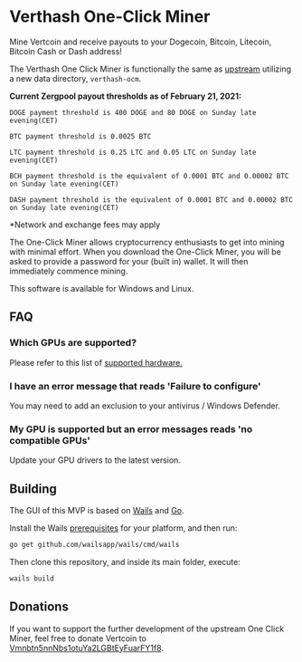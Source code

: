 # Verthash One-Click Miner

Mine Vertcoin and receive payouts to your Dogecoin, Bitcoin, Litecoin, Bitcoin Cash or Dash address!

The Verthash One Click Miner is functionally the same as [upstream](https://github.com/vertcoin-project/one-click-miner-vnext) utilizing a new data directory, `verthash-ocm`.

**Current Zergpool payout thresholds as of February 21, 2021:**

`DOGE payment threshold is 400 DOGE and 80 DOGE on Sunday late evening(CET)`

`BTC payment threshold is 0.0025 BTC `

`LTC payment threshold is 0.25 LTC and 0.05 LTC on Sunday late evening(CET)`

`BCH payment threshold is the equivalent of 0.0001 BTC and 0.00002 BTC on Sunday late evening(CET)`

`DASH payment threshold is the equivalent of 0.0001 BTC and 0.00002 BTC on Sunday late evening(CET)`

*Network and exchange fees may apply

The One-Click Miner allows cryptocurrency enthusiasts to get into mining with minimal effort. When you download the One-Click Miner, you will be asked to provide a password for your (built in) wallet. It will then immediately commence mining.

This software is available for Windows and Linux.

## FAQ

### Which GPUs are supported?

Please refer to this list of [supported hardware.](https://github.com/CryptoGraphics/VerthashMiner#supported-hardware)

### I have an error message that reads 'Failure to configure'

You may need to add an exclusion to your antivirus / Windows Defender.

### My GPU is supported but an error messages reads 'no compatible GPUs'

Update your GPU drivers to the latest version.


## Building

The GUI of this MVP is based on [Wails](https://wails.app) and [Go](https://golang.org/).

Install the Wails [prerequisites](https://wails.app/home.html#prerequisites) for your platform, and then run:

```bash
go get github.com/wailsapp/wails/cmd/wails
```

Then clone this repository, and inside its main folder, execute:

```bash
wails build
```

## Donations

If you want to support the further development of the upstream One Click Miner, feel free to donate Vertcoin to [Vmnbtn5nnNbs1otuYa2LGBtEyFuarFY1f8](https://insight.vertcoin.org/address/Vmnbtn5nnNbs1otuYa2LGBtEyFuarFY1f8).
